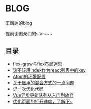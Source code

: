 # BLOG
王巍达的blog

提前谢谢亲们的star~~~
## 目录
* [flex-grow与flex布局迷思](https://github.com/wangweida/blog/issues/1)
* [该不该用index作为react列表中的key](https://github.com/wangweida/blog/issues/2)
* [Atom的环境配置](https://github.com/wangweida/blog/issues/3)
* [关于继承的混合方式的一点问题](https://github.com/wangweida/blog/issues/5)
* [记一次优化代码](https://github.com/wangweida/blog/issues/17)
* [Vue异步更新队列从入门到放弃](https://github.com/wangweida/blog/issues/25)
* [优化页面的打开速度，了解下~](https://github.com/wangweida/blog/issues/27)
